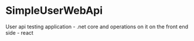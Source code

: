 # SimpleUserWebApi
User api testing application - .net core and operations on it on the front end side - react
